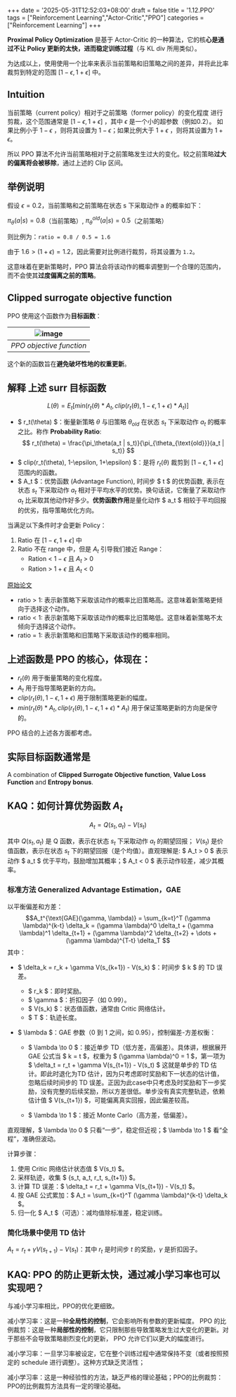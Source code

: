 +++
date = '2025-05-31T12:52:03+08:00'
draft = false
title = '1.12.PPO'
tags = ["Reinforcement Learning","Actor-Critic","PPO"]
categories = ["Reinforcement Learning"]
+++

**Proximal Policy Optimization** 是基于 Actor-Critic 的一种算法，它的核**心是通过不让 Policy 更新的太快，进而稳定训练过程**（与 KL div 所用类似）。

为达成以上，使用使用一个比率来表示当前策略和旧策略之间的差异，并将此比率裁剪到特定的范围 $[1-\epsilon, 1+\epsilon]$ 中。


## Intuition 

当前策略（current policy）相对于之前策略（former policy）的变化程度 进行剪裁，这个范围通常是 $[1-\epsilon, 1+\epsilon]$ ，其中 $\epsilon$ 是一个小的超参数（例如0.2）。 如果比例小于 $1 - \epsilon$ ，则将其设置为 $1 - \epsilon$；如果比例大于 $1 + \epsilon$ ，则将其设置为 $1 + \epsilon$。

所以 PPO 算法不允许当前策略相对于之前策略发生过大的变化。较之前策略**过大的偏离将会被移除**，通过上述的 Clip 区间。


## 举例说明

假设 $\epsilon = 0.2$，当前策略和之前策略在状态 s 下采取动作 a 的概率如下：

$π_θ(a|s) = 0.8$（当前策略）, $π_θ^{old}(a|s) = 0.5$（之前策略）

则比例为：`ratio = 0.8 / 0.5 = 1.6`

由于 $1.6 > (1 + \epsilon) = 1.2$，因此需要对比例进行裁剪，将其设置为 `1.2`。

这意味着在更新策略时，PPO 算法会将该动作的概率调整到一个合理的范围内，而不会使其**过度偏离之前的策略**。


## Clipped surrogate objective function

PPO 使用这个函数作为**目标函数**：

|![image](../../pics/ppo-surrogate.png) |
|:----------------------:|
| *PPO objective function* |


这个新的函数旨在**避免破坏性地的权重更新**。


## 解释 上述 surr 目标函数

$$ L(\theta) = {E_t} [ min( r_t(\theta) * A_t,  clip(r_t(\theta), 1-\epsilon, 1+\epsilon) * A_t ) ] $$

- $ r_t(\theta) $：衡量新策略 $\theta$ 与旧策略 $\theta_{old}$ 在状态 $s_t$ 下采取动作 $a_t$ 的概率之比。称作 **Probability Ratio**: $$ r_t(\theta) = \frac{\pi_\theta(a_t | s_t)}{\pi_{\theta_{\text{old}}}(a_t | s_t)} $$ 
- $ clip(r_t(\theta), 1-\epsilon, 1+\epsilon) $：是将 $r_t(\theta)$ 裁剪到 $[1-\epsilon, 1+\epsilon]$ 范围内的函数。
- $ A_t $：优势函数 (Advantage Function), 时间步 $ t $ 的优势函数, 表示在状态 $s_t$ 下采取动作 $a_t$ 相对于平均水平的优势。换句话说，它衡量了采取动作 $a_t$ 比采取其他动作好多少。**优势函数作用**是量化动作 $ a_t $ 相较于平均回报的优劣，指导策略优化方向。


当满足以下条件时才会更新 Policy：
1. Ratio 在 $[1−\epsilon,1+\epsilon]$ 中
2. Ratio 不在 range 中，但是 $A_t$ 引导我们接近 Range：
    - Ration < $1-\epsilon$ 且 $A_t$ > 0
    - Ration > $1+\epsilon$ 且 $A_t$ < 0

[原始论文](https://fse.studenttheses.ub.rug.nl/25709/1/mAI_2021_BickD.pdf)

- ratio > 1: 表示新策略下采取该动作的概率比旧策略高。这意味着新策略更倾向于选择这个动作。
- ratio < 1: 表示新策略下采取该动作的概率比旧策略低。这意味着新策略不太倾向于选择这个动作。
- ratio = 1: 表示新策略和旧策略下采取该动作的概率相同。

## 上述函数是 PPO 的核心，体现在：

- $r_t(\theta)$ 用于衡量策略的变化程度。
- $A_t$ 用于指导策略更新的方向。
- $clip(r_t(\theta), 1-\epsilon, 1+\epsilon)$ 用于限制策略更新的幅度。
- $min( r_t(\theta) * A_t, clip(r_t(\theta), 1-\epsilon, 1+\epsilon) * A_t )$ 用于保证策略更新的方向是保守的。

PPO 结合的上述各方面都考虑。


## 实际目标函数通常是

A combination of **Clipped Surrogate Objective function**, **Value Loss Function** and **Entropy bonus**.


## KAQ：如何计算优势函数 $A_t$

$$ A_t = Q(s_t, a_t) - V(s_t) $$

其中 $Q(s_t, a_t)$ 是 Q 函数，表示在状态 $s_t$ 下采取动作 $a_t$ 的期望回报； $V(s_t)$ 是价值函数，表示在状态 $s_t$ 下的期望回报（是个均值）。直观理解是: $ A_t > 0 $ 表示动作 $ a_t $ 优于平均，鼓励增加其概率；$ A_t < 0 $ 表示动作较差，减少其概率。

### 标准方法 Generalized Advantage Estimation，GAE

以平衡偏差和方差：
$$A_t^{\text{GAE}(\gamma, \lambda)} = \sum_{k=t}^T (\gamma \lambda)^{k-t} \delta_k = (\gamma \lambda)^0 \delta_t + (\gamma \lambda)^1 \delta_{t+1} + (\gamma \lambda)^2 \delta_{t+2} + \dots + (\gamma \lambda)^{T-t} \delta_T $$
其中：

- $ \delta_k = r_k + \gamma V(s_{k+1}) - V(s_k) $：时间步 $ k $ 的 TD 误差。

    - $ r_k $：即时奖励。
    - $ \gamma $：折扣因子（如 0.99）。
    - $ V(s_k) $：状态值函数，通常由 Critic 网络估计。
    - $   T   $：轨迹长度。


- $ \lambda $：GAE 参数（0 到 1 之间，如 0.95），控制偏差-方差权衡：

    - $ \lambda \to 0 $：接近单步 TD（低方差，高偏差）。具体讲，根据展开 GAE 公式当 $ k = t $，权重为 $ (\gamma \lambda)^0 = 1 $，第一项为 $ \delta_t = r_t + \gamma V(s_{t+1}) - V(s_t) $ 这就是单步的 TD 估计。即此时退化为TD 估计，因为只考虑即时奖励和下一状态的估计值，忽略后续时间步的 TD 误差。正因为此case中只考虑及时奖励和下一步奖励，没有完整的后续奖励，所以方差很低。单步没有真实完整轨迹，依赖估计值 $ V(s_{t+1}) $，可能偏离真实回报，因此偏差较高。

    - $ \lambda \to 1 $：接近 Monte Carlo（高方差，低偏差）。

直观理解，$ \lambda \to 0 $ 只看“一步”，稳定但近视；$ \lambda \to 1 $ 看“全程”，准确但波动。

计算步骤：

1. 使用 Critic 网络估计状态值 $ V(s_t) $。
2. 采样轨迹，收集 $ \{s_t, a_t, r_t, s_{t+1}\} $。
3. 计算 TD 误差：$ \delta_t = r_t + \gamma V(s_{t+1}) - V(s_t) $。
4. 按 GAE 公式累加：$ A_t = \sum_{k=t}^T (\gamma \lambda)^{k-t} \delta_k $。
5. 归一化 $ A_t $（可选）：减均值除标准差，稳定训练。



### 简化场景中使用 TD 估计

$A_t = r_t + \gamma V(s_{t+1}) - V(s_t)$：其中 $r_t$ 是时间步 $t$ 的奖励，$\gamma$ 是折扣因子。


## KAQ: PPO 的防止更新太快，通过减小学习率也可以实现吧？

与减小学习率相比，PPO的优化更细致。

减小学习率：这是一种**全局性的控制**，它会影响所有参数的更新幅度。 PPO 的比例裁剪：这是一种**局部性的控制**，它只限制那些导致策略发生过大变化的更新。对于那些不会导致策略剧烈变化的更新， PPO 允许它们以更大的幅度进行。

减小学习率：一旦学习率被设定，它在整个训练过程中通常保持不变（或者按照预定的 schedule 进行调整）。这种方式缺乏灵活性；

减小学习率：这是一种经验性的方法，缺乏严格的理论基础；PPO的比例裁剪：PPO的比例裁剪方法具有一定的理论基础。

